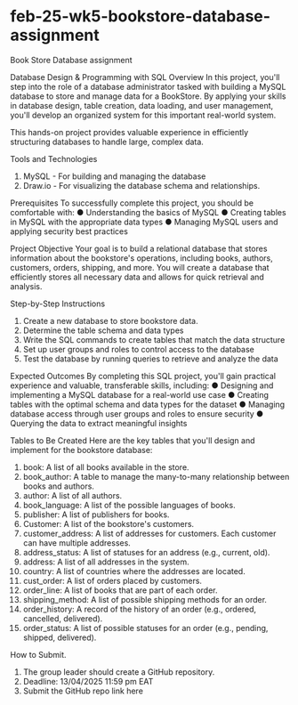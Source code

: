 # feb-25-wk5-bookstore-database-assignment
Book Store Database assignment

Database Design & Programming with SQL 
Overview 
In this project, you'll step into the role of a 
database administrator tasked with building 
a  MySQL database to store and manage 
data for a BookStore. By applying your skills 
in database design, table creation, data 
loading, and user management, you'll 
develop an organized system for this 
important real-world system.

This hands-on project provides valuable 
experience in efficiently structuring 
databases to handle large, complex data.

Tools and Technologies 
1. MySQL - For building and managing the database 
2. Draw.io - For visualizing the database schema and 
relationships.
 
Prerequisites 
To successfully complete this project, you should be comfortable 
with: 
● Understanding the basics of MySQL 
● Creating tables in MySQL with the appropriate data types 
● Managing MySQL users and applying security best 
practices 

Project Objective 
Your goal is to build a relational database that stores 
information about the bookstore's operations, including 
books, authors, customers, orders, shipping, and more. 
You will create a database that efficiently stores all 
necessary data and allows for quick retrieval and 
analysis. 

Step-by-Step Instructions 
1. Create a new database to store bookstore data. 
2. Determine the table schema and data types 
3. Write the SQL commands to create tables that match the 
data structure 
4. Set up user groups and roles to control access to the 
database 
5. Test the database by running queries to retrieve and analyze 
the data

Expected Outcomes 
By completing this SQL project, you'll gain practical experience 
and valuable, transferable skills, including: 
● Designing and implementing a MySQL database for a 
real-world use case 
● Creating tables with the optimal schema and data types 
for the dataset 
● Managing database access through user groups and roles 
to ensure security 
● Querying the data to extract meaningful insights  

Tables to Be Created 
Here are the key tables that you'll design and implement for the 
bookstore database: 
1. book: A list of all books available in the store. 
2. book_author: A table to manage the many-to-many relationship 
between books and authors. 
3. author: A list of all authors. 
4. book_language: A list of the possible languages of books. 
5. publisher: A list of publishers for books. 
6. Customer: A list of the bookstore's customers. 
7. customer_address: A list of addresses for customers. Each 
customer can have multiple addresses. 
8. address_status: A list of statuses for an address (e.g., current, 
old). 
9. address: A list of all addresses in the system. 
10. country: A list of countries where the addresses are located. 
11. cust_order: A list of orders placed by customers. 
12. order_line: A list of books that are part of each order. 
13. shipping_method: A list of possible shipping methods for an 
order. 
14. order_history: A record of the history of an order (e.g., ordered, 
cancelled, delivered). 
15. order_status: A list of possible statuses for an order (e.g., 
pending, shipped, delivered).
 
How to Submit. 
1. The group leader should create a GitHub 
repository. 
2. Deadline: 13/04/2025 11:59 pm EAT 
3. Submit the GitHub repo link here 
